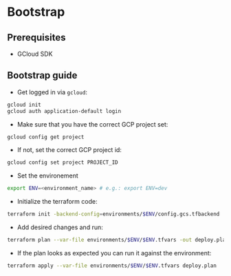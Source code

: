 # Bootstrap

## Prerequisites

- GCloud SDK

## Bootstrap guide

- Get logged in via `gcloud`:

```bash
gcloud init
gcloud auth application-default login
```

- Make sure that you have the correct GCP project set:

```bash
gcloud config get project
```

- If not, set the correct GCP project id:

```bash
gcloud config set project PROJECT_ID
```

- Set the environement

```bash
export ENV=<environment_name> # e.g.: export ENV=dev
```

- Initialize the terraform code:

```bash
terraform init -backend-config=environments/$ENV/config.gcs.tfbackend
```

- Add desired changes and run:

```bash
terraform plan --var-file environments/$ENV/$ENV.tfvars -out deploy.plan
```

- If the plan looks as expected you can run it against the environment:

```bash
terraform apply --var-file environments/$ENV/$ENV.tfvars deploy.plan
```
